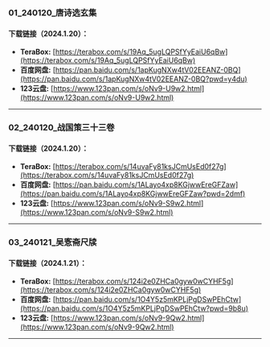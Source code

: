 ### 01_240120_唐诗选玄集

#### 下载链接（2024.1.20）：
- **TeraBox:** [https://terabox.com/s/19Aq_5ugLQPSfYyEaiU6qBw](https://terabox.com/s/19Aq_5ugLQPSfYyEaiU6qBw)
- **百度网盘:** [https://pan.baidu.com/s/1apKugNXw4tV02EEANZ-0BQ](https://pan.baidu.com/s/1apKugNXw4tV02EEANZ-0BQ?pwd=y4du) 
- **123云盘:** [https://www.123pan.com/s/oNv9-U9w2.html](https://www.123pan.com/s/oNv9-U9w2.html)

---
### 02_240120_战国策三十三卷

#### 下载链接（2024.1.20）：
- **TeraBox:** [https://terabox.com/s/14uvaFy81ksJCmUsEd0f27g](https://terabox.com/s/14uvaFy81ksJCmUsEd0f27g)
- **百度网盘:** [https://pan.baidu.com/s/1ALayo4xp8KGjwwEreGFZaw](https://pan.baidu.com/s/1ALayo4xp8KGjwwEreGFZaw?pwd=2dmf) 
- **123云盘:** [https://www.123pan.com/s/oNv9-S9w2.html](https://www.123pan.com/s/oNv9-S9w2.html)

---
### 03_240121_吴愙斋尺牍

#### 下载链接（2024.1.21）：
- **TeraBox:** [https://terabox.com/s/124i2e0ZHCa0gyw0wCYHF5g](https://terabox.com/s/124i2e0ZHCa0gyw0wCYHF5g)
- **百度网盘:** [https://pan.baidu.com/s/1O4Y5z5mKPLjPgDSwPEhCtw](https://pan.baidu.com/s/1O4Y5z5mKPLjPgDSwPEhCtw?pwd=9b8u) 
- **123云盘:** [https://www.123pan.com/s/oNv9-9Qw2.html](https://www.123pan.com/s/oNv9-9Qw2.html)

---